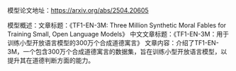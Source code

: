 模型论文地址：https://arxiv.org/abs/2504.20605

模型概述：文章标题：《TF1-EN-3M: Three Million Synthetic Moral Fables for Training Small, Open Language Models》
中文文章标题：《TF1-EN-3M：用于训练小型开放语言模型的300万个合成道德寓言》
文章内容：介绍了TF1-EN-3M，一个包含300万个合成道德寓言的数据集，旨在训练小型开放语言模型，以提升其在道德判断方面的能力。
